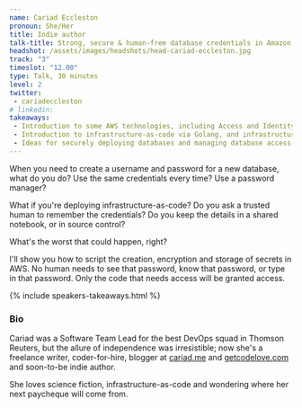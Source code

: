 ```yaml
---
name: Cariad Eccleston
pronoun: She/Her
title: Indie author
talk-title: Strong, secure & human-free database credentials in Amazon Web Services
headshot: /assets/images/headshots/head-cariad-eccleston.jpg
track: "3"
timeslot: "12.00"
type: Talk, 30 minutes
level: 2
twitter:
 - cariadeccleston
# linkedin: 
takeaways:
 - Introduction to some AWS technologies, including Access and Identity Management, Key Management and Secrets Management.
 - Introduction to infrastructure-as-code via Golang, and infrastructure-as-a-service via lambda functions.
 - Ideas for securely deploying databases and managing database access in Amazon Web Services.
---
```


When you need to create a username and password for a new database, what do you do? Use the same credentials every time? Use a password manager?

What if you're deploying infrastructure-as-code? Do you ask a trusted human to remember the credentials? Do you keep the details in a shared notebook, or in source control?

What's the worst that could happen, right?

I'll show you how to script the creation, encryption and storage of secrets in AWS. No human needs to see that password, know that password, or type in that password. Only the code that needs access will be granted access.

{% include speakers-takeaways.html %}

<h3>Bio</h3>
Cariad was a Software Team Lead for the best DevOps squad in Thomson Reuters, but the allure of independence was irresistible; now she's a freelance writer, coder-for-hire, blogger at <a href="http://cariad.me" target="_blank" rel="noopener noreferrer">cariad.me</a> and <a href="http://getcodelove.com" target="_blank" rel="noopener noreferrer">getcodelove.com</a> and soon-to-be indie author.

She loves science fiction, infrastructure-as-code and wondering where her next paycheque will come from.
